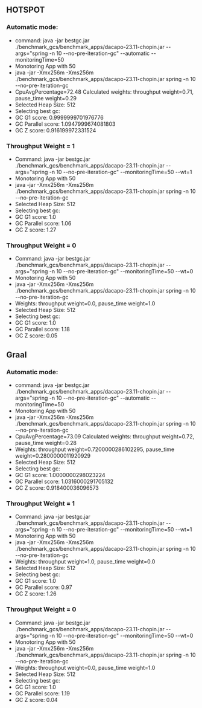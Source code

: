 ## HOTSPOT

### Automatic mode:

-   command: java -jar bestgc.jar ./benchmark_gcs/benchmark_apps/dacapo-23.11-chopin.jar --args="spring -n 10 --no-pre-iteration-gc" --automatic --monitoringTime=50
-   Monotoring App with 50
-   java -jar -Xmx256m -Xms256m ./benchmark_gcs/benchmark_apps/dacapo-23.11-chopin.jar spring -n 10 --no-pre-iteration-gc
-   CpuAvgPercentage=72.48 Calculated weights: throughput weight=0.71, pause_time weight=0.29
-   Selected Heap Size: 512
-   Selecting best gc:
-   GC G1 score: 0.9999999701976776
-   GC Parallel score: 1.0947999674081803
-   GC Z score: 0.916199972331524

### Throughput Weight = 1

-   Command: java -jar bestgc.jar ./benchmark_gcs/benchmark_apps/dacapo-23.11-chopin.jar --args="spring -n 10 --no-pre-iteration-gc" --monitoringTime=50 --wt=1
-   Monotoring App with 50
-   java -jar -Xmx256m -Xms256m ./benchmark_gcs/benchmark_apps/dacapo-23.11-chopin.jar spring -n 10 --no-pre-iteration-gc
-   Selected Heap Size: 512
-   Selecting best gc:
-   GC G1 score: 1.0
-   GC Parallel score: 1.06
-   GC Z score: 1.27

### Throughput Weight = 0

-   Command: java -jar bestgc.jar ./benchmark_gcs/benchmark_apps/dacapo-23.11-chopin.jar --args="spring -n 10 --no-pre-iteration-gc" --monitoringTime=50 --wt=0
-   Monotoring App with 50
-   java -jar -Xmx256m -Xms256m ./benchmark_gcs/benchmark_apps/dacapo-23.11-chopin.jar spring -n 10 --no-pre-iteration-gc
-   Weights: throughput weight=0.0, pause_time weight=1.0
-   Selected Heap Size: 512
-   Selecting best gc:
-   GC G1 score: 1.0
-   GC Parallel score: 1.18
-   GC Z score: 0.05

## Graal

### Automatic mode:

-   command: java -jar bestgc.jar ./benchmark_gcs/benchmark_apps/dacapo-23.11-chopin.jar --args="spring -n 10 --no-pre-iteration-gc" --automatic --monitoringTime=50
-   Monotoring App with 50
-   java -jar -Xmx256m -Xms256m ./benchmark_gcs/benchmark_apps/dacapo-23.11-chopin.jar spring -n 10 --no-pre-iteration-gc
-   CpuAvgPercentage=73.09 Calculated weights: throughput weight=0.72, pause_time weight=0.28
-   Weights: throughput weight=0.7200000286102295, pause_time weight=0.2800000011920929
-   Selected Heap Size: 512
-   Selecting best gc:
-   GC G1 score: 1.0000000298023224
-   GC Parallel score: 1.0316000291705132
-   GC Z score: 0.918400036096573

### Throughput Weight = 1

-   Command: java -jar bestgc.jar ./benchmark_gcs/benchmark_apps/dacapo-23.11-chopin.jar --args="spring -n 10 --no-pre-iteration-gc" --monitoringTime=50 --wt=1
-   Monotoring App with 50
-   java -jar -Xmx256m -Xms256m ./benchmark_gcs/benchmark_apps/dacapo-23.11-chopin.jar spring -n 10 --no-pre-iteration-gc
-   Weights: throughput weight=1.0, pause_time weight=0.0
-   Selected Heap Size: 512
-   Selecting best gc:
-   GC G1 score: 1.0
-   GC Parallel score: 0.97
-   GC Z score: 1.26

### Throughput Weight = 0

-   Command: java -jar bestgc.jar ./benchmark_gcs/benchmark_apps/dacapo-23.11-chopin.jar --args="spring -n 10 --no-pre-iteration-gc" --monitoringTime=50 --wt=0
-   Monotoring App with 50
-   java -jar -Xmx256m -Xms256m ./benchmark_gcs/benchmark_apps/dacapo-23.11-chopin.jar spring -n 10 --no-pre-iteration-gc
-   Weights: throughput weight=0.0, pause_time weight=1.0
-   Selected Heap Size: 512
-   Selecting best gc:
-   GC G1 score: 1.0
-   GC Parallel score: 1.19
-   GC Z score: 0.04
